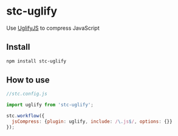 # stc-uglify

Use [UglifyJS](https://github.com/mishoo/UglifyJS2) to compress JavaScript


## Install

```sh
npm install stc-uglify
```

## How to use

```js
//stc.config.js

import uglify from 'stc-uglify';

stc.workflow({
  jsCompress: {plugin: uglify, include: /\.js$/, options: {}}
});

```